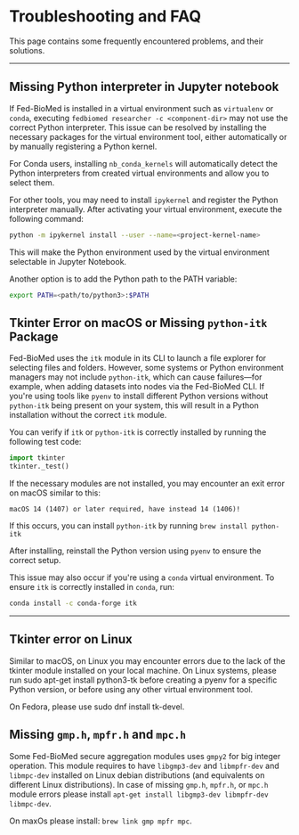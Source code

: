 # Troubleshooting and FAQ

This page contains some frequently encountered problems, and their solutions.

---

## Missing Python interpreter in Jupyter notebook

If Fed-BioMed is installed in a virtual environment such as `virtualenv` or `conda`, executing `fedbiomed researcher -c <component-dir>` may not use the correct Python interpreter. This issue can be resolved by installing the necessary packages for the virtual environment tool, either automatically or by manually registering a Python kernel.

For Conda users, installing `nb_conda_kernels` will automatically detect the Python interpreters from created virtual environments and allow you to select them.

For other tools, you may need to install `ipykernel` and register the Python interpreter manually. After activating your virtual environment, execute the following command:
```bash
python -m ipykernel install --user --name=<project-kernel-name>
```
This will make the Python environment used by the virtual environment selectable in Jupyter Notebook.

Another option is to add the Python path to the PATH variable:
```bash
export PATH=<path/to/python3>:$PATH
```

## Tkinter Error on macOS or Missing `python-itk` Package

Fed-BioMed uses the `itk` module in its CLI to launch a file explorer for selecting files and folders. However, some systems or Python environment managers may not include `python-itk`, which can cause failures—for example, when adding datasets into nodes via the Fed-BioMed CLI. If you're using tools like `pyenv` to install different Python versions without `python-itk` being present on your system, this will result in a Python installation without the correct `itk` module.

You can verify if `itk` or `python-itk` is correctly installed by running the following test code:

```python
import tkinter
tkinter._test()
```

If the necessary modules are not installed, you may encounter an exit error on macOS similar to this:

```
macOS 14 (1407) or later required, have instead 14 (1406)!
```

If this occurs, you can install `python-itk` by running `brew install python-itk`

After installing, reinstall the Python version using `pyenv` to ensure the correct setup.

This issue may also occur if you're using a `conda` virtual environment. To ensure `itk` is correctly installed in `conda`, run:

```bash
conda install -c conda-forge itk
```
---

## Tkinter error on Linux

Similar to macOS, on Linux you may encounter errors due to the lack of the tkinter module installed on your local machine. On Linux systems, please run sudo apt-get install python3-tk before creating a pyenv for a specific Python version, or before using any other virtual environment tool.

On Fedora, please use sudo dnf install tk-devel.

## Missing `gmp.h`, `mpfr.h` and `mpc.h`

Some Fed-BioMed secure aggregation modules uses `gmpy2` for big integer operation. This module requires to have `libgmp3-dev` and `libmpfr-dev` and `libmpc-dev` installed on Linux debian distributions (and equivalents on different Linux distributions). In case of missing `gmp.h`,  `mpfr.h`, or `mpc.h` module errors please install `apt-get install libgmp3-dev libmpfr-dev libmpc-dev`.

On maxOs please install: `brew link gmp mpfr mpc`.
